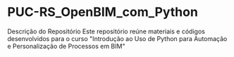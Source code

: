 # PUC-RS_OpenBIM_com_Python
Descrição do Repositório Este repositório reúne materiais e códigos desenvolvidos para o curso "Introdução ao Uso de Python para Automação e Personalização de Processos em BIM"
